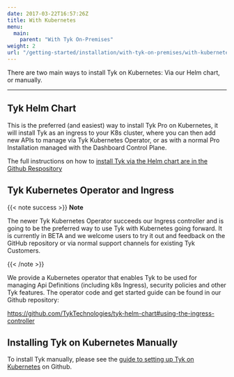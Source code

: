 ```yaml
---
date: 2017-03-22T16:57:26Z
title: With Kubernetes
menu:
  main:
    parent: "With Tyk On-Premises"
weight: 2
url: "/getting-started/installation/with-tyk-on-premises/with-kubernetes"
---
```


There are two main ways to install Tyk on Kubernetes: Via our Helm chart, or manually.

---

## Tyk Helm Chart

This is the preferred (and easiest) way to install Tyk Pro on Kubernetes, it will install Tyk as an ingress to your K8s cluster, where you can then add new APIs to manage via Tyk Kubernetes Operator,  or as with a normal Pro Installation managed with the Dashboard Control Plane.

The full instructions on how to [install Tyk via the Helm chart are in the Github Respository](https://github.com/TykTechnologies/tyk-helm-chart)

## Tyk Kubernetes Operator and Ingress 

{{< note success >}}
**Note**  

The newer Tyk Kubernetes Operator succeeds our Ingress controller and is going to be the preferred way to use Tyk with Kubernetes going forward. It is currently in BETA and we welcome users to try it out and feedback on the GitHub repository or via normal support channels for existing Tyk Customers.

{{< /note >}}

We provide a Kubernetes operator that enables Tyk to be used for managing Api Definitions (including k8s Ingress), security policies and other Tyk features. The operator code and get started guide can be found in our Github repository:

https://github.com/TykTechnologies/tyk-helm-chart#using-the-ingress-controller

## Installing Tyk on Kubernetes Manually

To install Tyk manually, please see the [guide to setting up Tyk on Kubernetes](https://github.com/TykTechnologies/tyk-kubernetes) on Github.



